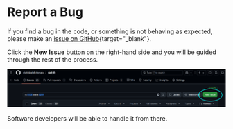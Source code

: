 # Report a Bug

If you find a bug in the code, or something is not behaving as expected, please make an [issue on GitHub](https://github.com/digitalpalidictionary/dpd-db/issues){target="_blank"}.

Click the __New Issue__ button on the right-hand side and you will be guided through the rest of the process. 

![make github issue](../pics/feedback/github_issue.png)

Software developers will be able to handle it from there.

